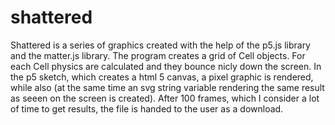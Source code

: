# shattered

Shattered is a series of graphics created with the help of the p5.js library and the matter.js library. 
The program creates a grid of Cell objects. For each Cell physics are calculated and they bounce nicly down the screen. 
In the p5 sketch, which creates a html 5 canvas, a pixel graphic is rendered, while also (at the same time an svg string variable 
rendering the same result as seeen on the screen is created). After 100 frames, which I consider a lot of time to get results,
the file is handed to the user as a download. 

